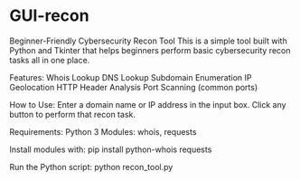 # GUI-recon
Beginner-Friendly Cybersecurity Recon Tool
This is a simple tool built with Python and Tkinter that helps beginners perform basic cybersecurity recon tasks all in one place.

Features:
Whois Lookup
DNS Lookup
Subdomain Enumeration
IP Geolocation
HTTP Header Analysis
Port Scanning (common ports)

How to Use:
Enter a domain name or IP address in the input box.
Click any button to perform that recon task.


Requirements:
Python 3
Modules: whois, requests

Install modules with:
pip install python-whois requests

Run the Python script:
python recon_tool.py
